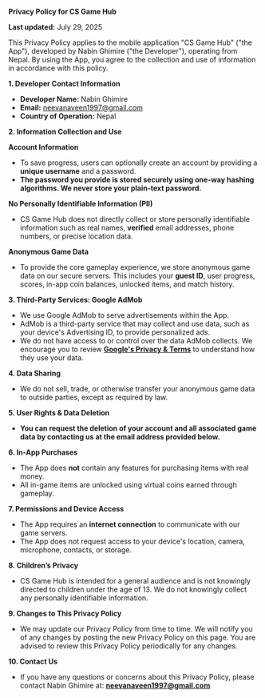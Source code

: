 **Privacy Policy for CS Game Hub**

**Last updated:** July 29, 2025

This Privacy Policy applies to the mobile application "CS Game Hub" ("the App"), developed by Nabin Ghimire ("the Developer"), operating from Nepal. By using the App, you agree to the collection and use of information in accordance with this policy.

**1. Developer Contact Information**
*   **Developer Name:** Nabin Ghimire
*   **Email:** neevanaveen1997@gmail.com
*   **Country of Operation:** Nepal

**2. Information Collection and Use**

**Account Information**
*   To save progress, users can optionally create an account by providing a **unique username** and a password.
*   **The password you provide is stored securely using one-way hashing algorithms. We never store your plain-text password.**

**No Personally Identifiable Information (PII)**
*   CS Game Hub does not directly collect or store personally identifiable information such as real names, **verified** email addresses, phone numbers, or precise location data.

**Anonymous Game Data**
*   To provide the core gameplay experience, we store anonymous game data on our secure servers. This includes your **guest ID**, user progress, scores, in-app coin balances, unlocked items, and match history.

**3. Third-Party Services: Google AdMob**

*   We use Google AdMob to serve advertisements within the App.
*   AdMob is a third-party service that may collect and use data, such as your device's Advertising ID, to provide personalized ads.
*   We do not have access to or control over the data AdMob collects. We encourage you to review **[Google's Privacy & Terms](https://policies.google.com/technologies/ads)** to understand how they use your data.

**4. Data Sharing**

*   We do not sell, trade, or otherwise transfer your anonymous game data to outside parties, except as required by law.

**5. User Rights & Data Deletion**

*   **You can request the deletion of your account and all associated game data by contacting us at the email address provided below.**

**6. In-App Purchases**

*   The App does **not** contain any features for purchasing items with real money.
*   All in-game items are unlocked using virtual coins earned through gameplay.

**7. Permissions and Device Access**

*   The App requires an **internet connection** to communicate with our game servers.
*   The App does not request access to your device's location, camera, microphone, contacts, or storage.

**8. Children’s Privacy**

*   CS Game Hub is intended for a general audience and is not knowingly directed to children under the age of 13. We do not knowingly collect any personally identifiable information.

**9. Changes to This Privacy Policy**

*   We may update our Privacy Policy from time to time. We will notify you of any changes by posting the new Privacy Policy on this page. You are advised to review this Privacy Policy periodically for any changes.

**10. Contact Us**

*   If you have any questions or concerns about this Privacy Policy, please contact Nabin Ghimire at: **neevanaveen1997@gmail.com**
